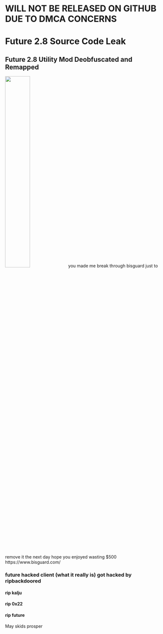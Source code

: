 # WILL NOT BE RELEASED ON GITHUB DUE TO DMCA CONCERNS

# Future 2.8 Source Code Leak
## Future 2.8 Utility Mod Deobfuscated and Remapped
<img src="https://i.imgur.com/lZpuX2V.png" height="40%" width="40%">
you made me break through bisguard just to remove it the next day
hope you enjoyed wasting $500 https://www.bisguard.com/

### future hacked client (what it really is) got hacked by ripbackdoored

#### rip kalju
#### rip 0x22
#### rip future

May skids prosper
